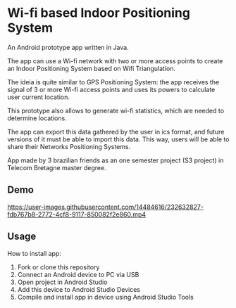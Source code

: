 # Wi-fi based Indoor Positioning System

An Android prototype app written in Java.

The app can use a Wi-fi network with two or more access points to create an Indoor Positioning System based on Wifi Triangulation.

The ideia is quite similar to GPS Positioning System: the app receives the signal of 3 or more Wi-fi access points and uses its powers to calculate user current location.

This prototype also allows to generate wi-fi statistics, which are needed to determine locations.

The app can export this data gathered by the user in ics format, and future versions of it must be able to import this data. This way, users will be able to share their Networks Positioning Systems.

App made by 3 brazilian friends as an one semester project (S3 project) in Telecom Bretagne master degree.

## Demo

https://user-images.githubusercontent.com/14484616/232632827-fdb767b8-2772-4cf8-9117-850082f2e860.mp4

## Usage

How to install app:
1. Fork or clone this repository
2. Connect an Android device to PC via USB
3. Open project in Android Studio
4. Add this device to Android Studio Devices
5. Compile and install app in device using Android Studio Tools
